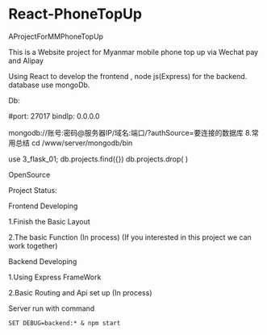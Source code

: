 # React-PhoneTopUp

 AProjectForMMPhoneTopUp

This is a Website project for Myanmar mobile phone top up via Wechat pay and Alipay

Using React to develop the frontend , node js(Express) for the backend.
database use mongoDb.

Db:


#port: 27017
  bindIp: 0.0.0.0

mongodb://账号:密码@服务器IP/域名:端口/?authSource=要连接的数据库
8.常用总结
cd /www/server/mongodb/bin

use 3_flask_01;
db.projects.find({})
db.projects.drop( )




OpenSource

Project Status:

Frontend Developing

1.Finish the Basic Layout

2.The basic Function (In process)
(If you interested in this project we can work together)

Backend Developing

1.Using Express FrameWork

2.Basic Routing and Api set up (In process)

Server run with command

```
SET DEBUG=backend:* & npm start
```
